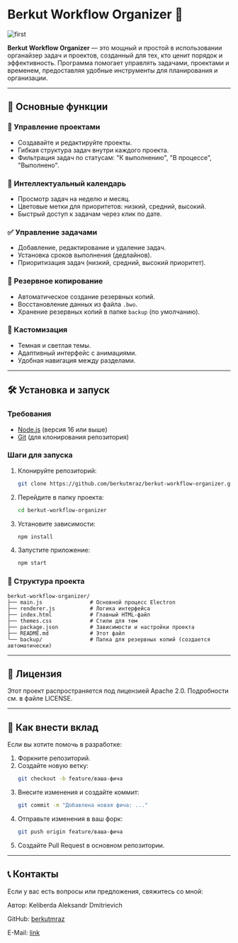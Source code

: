 
# Berkut Workflow Organizer 🦅

![first](https://github.com/user-attachments/assets/1f4e37ff-20e2-4666-8400-7edda2f08ef5)

**Berkut Workflow Organizer** — это мощный и простой в использовании органайзер задач и проектов, созданный для тех, кто ценит порядок и эффективность. Программа помогает управлять задачами, проектами и временем, предоставляя удобные инструменты для планирования и организации.

---

## 🚀 Основные функции

### 📂 Управление проектами
- Создавайте и редактируйте проекты.
- Гибкая структура задач внутри каждого проекта.
- Фильтрация задач по статусам: "К выполнению", "В процессе", "Выполнено".

### 📅 Интеллектуальный календарь
- Просмотр задач на неделю и месяц.
- Цветовые метки для приоритетов: низкий, средний, высокий.
- Быстрый доступ к задачам через клик по дате.

### ✅ Управление задачами
- Добавление, редактирование и удаление задач.
- Установка сроков выполнения (дедлайнов).
- Приоритизация задач (низкий, средний, высокий приоритет).

### 💾 Резервное копирование
- Автоматическое создание резервных копий.
- Восстановление данных из файла `.bwo`.
- Хранение резервных копий в папке `backup` (по умолчанию).

### 🎨 Кастомизация
- Темная и светлая темы.
- Адаптивный интерфейс с анимациями.
- Удобная навигация между разделами.

---

## 🛠 Установка и запуск

### Требования
- [Node.js](https://nodejs.org/) (версия 16 или выше)
- [Git](https://git-scm.com/) (для клонирования репозитория)

### Шаги для запуска
1. Клонируйте репозиторий:
   ```bash
   git clone https://github.com/berkutmraz/berkut-workflow-organizer.git
   ```

2. Перейдите в папку проекта:
   ```bash
   cd berkut-workflow-organizer
   ```

3. Установите зависимости:
   ```bash
   npm install
   ```

4. Запустите приложение:
   ```bash
   npm start
   ```

### 📂 Структура проекта
```plaintext
berkut-workflow-organizer/
├── main.js               # Основной процесс Electron
├── renderer.js           # Логика интерфейса
├── index.html            # Главный HTML-файл
├── themes.css            # Стили для тем
├── package.json          # Зависимости и настройки проекта
├── README.md             # Этот файл
└── backup/               # Папка для резервных копий (создается автоматически)
```

---

## 📄 Лицензия
Этот проект распространяется под лицензией Apache 2.0. Подробности см. в файле LICENSE.

---

## 🤝 Как внести вклад
Если вы хотите помочь в разработке:

1. Форкните репозиторий.
2. Создайте новую ветку:
   ```bash
   git checkout -b feature/ваша-фича
   ```
3. Внесите изменения и создайте коммит:
   ```bash
   git commit -m "Добавлена новая фича: ..."
   ```
4. Отправьте изменения в ваш форк:
   ```bash
   git push origin feature/ваша-фича
   ```
5. Создайте Pull Request в основном репозитории.

---

## 📞 Контакты
Если у вас есть вопросы или предложения, свяжитесь со мной:

Автор: Keliberda Aleksandr Dmitrievich

GitHub: [berkutmraz](https://github.com/berkutmraz)

E-Mail: [link](mailto:aleksandr@keliberda.ru)


